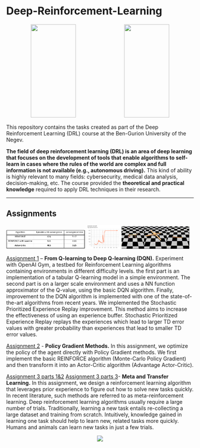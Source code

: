 # Deep-Reinforcement-Learning

<p align="center">
<img src="https://miro.medium.com/max/800/1*ZZJ2FJFDNB9W-kdA2CfmTQ.png"  width=49% height="250">
<img src="https://lilianweng.github.io/posts/2018-02-19-rl-overview/RL_illustration.png"  width=49% height="250">

</p>

This repository contains the tasks created as part of the Deep Reinforcement Learning (DRL) course at the Ben-Gurion University of the Negev. 

**The field of deep reinforcement learning (DRL) is an area of deep learning that focuses on the development of tools that enable algorithms to self-learn in cases where the rules of the world are complex and full information is not available (e.g., autonomous driving).** This kind of ability is highly relevant to many fields: cybersecurity, medical data analysis, decision-making, etc. The course provided the **theoretical and practical knowledge** required to apply DRL techniques in their research.

---
## Assignments
<p float="left">
  <img src="Media/ass2_2.png" width=42% />
  <img src="Media/ass1_4.png" width=18% />
  <img src="Media/out-1.webp" width=36% /> 
</p>

[Assignment 1](Assignments/DRL_DQN_hw1.ipynb) – **From Q-learning to Deep Q-learning (DQN).** Experiment with OpenAI Gym, a testbed for Reinforcement Learning algorithms containing environments in different difficulty levels. the first part is an implementation of a tabular Q-learning model in a simple environment. The second part is on a larger scale environment and uses a NN function approximator of the Q-value, using the basic DQN algorithm. Finally, improvement to the DQN algorithm is implemented with one of the state-of-the-art algorithms from recent years. We implemented the Stochastic Prioritized Experience Replay improvement. This method aims to increase the effectiveness of using an experience buffer. Stochastic Prioritized Experience Replay replays the experiences which lead to larger TD error values with greater probability than experiences that lead to smaller TD error values.

[Assignment 2](Assignments/DRL_Ass2.ipynb) - **Policy Gradient Methods.** In this assignment, we optimize the policy of the agent directly with Policy Gradient methods. We first implement the basic REINFORCE algorithm (Monte-Carlo Policy Gradient) and then transform it into an Actor-Critic algorithm (Advantage Actor-Critic).


[Assignment 3 parts 1&2](Assignments/DRL_Ass3_keras_sec_1_sec_2.ipynb) [Assignment 3 parts 3](Assignments/DRL_Ass3_keras_sec_3.ipynb)- **Meta and Transfer Learning.** In this assignment, we design a reinforcement learning algorithm that leverages prior experience to figure out how to solve new tasks quickly. In recent literature, such methods are referred to as meta-reinforcement learning. Deep reinforcement learning algorithms usually require a large number of trials. Traditionally, learning a new task entails re-collecting a large dataset and training from scratch. Intuitively, knowledge gained in learning one task should help to learn new, related tasks more quickly. Humans and animals can learn new tasks in just a few trials. 

<p align="center">
<img src="https://in.bgu.ac.il/marketing/DocLib/Pages/graphics/heb-en-arabic-logo-small.png">
</p>
